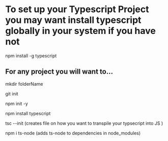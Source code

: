 # To set up your Typescript Project you may want install typescript globally in your system if you have not

npm install -g typescript

## For any project you will want to...

mkdir folderName

git init

npm init -y

npm install typescript

tsc --init (creates file on how you want to transpile your typsecript into JS )

npm i ts-node (adds ts-node to dependencies in node_modules)
